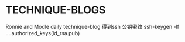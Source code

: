 # TECHNIQUE-BLOGS
Ronnie and Modle daily technique-blog
得到ssh 公钥密纹  ssh-keygen -lf ....authorized_keys(id_rsa.pub)
